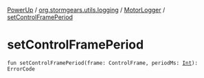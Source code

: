 [PowerUp](../../index.md) / [org.stormgears.utils.logging](../index.md) / [MotorLogger](index.md) / [setControlFramePeriod](./set-control-frame-period.md)

# setControlFramePeriod

`fun setControlFramePeriod(frame: ControlFrame, periodMs: `[`Int`](https://kotlinlang.org/api/latest/jvm/stdlib/kotlin/-int/index.html)`): ErrorCode`